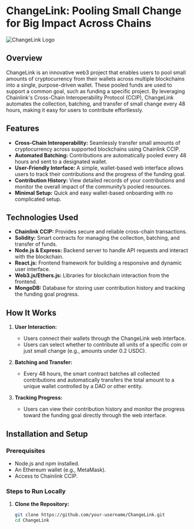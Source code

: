 # ChangeLink: Pooling Small Change for Big Impact Across Chains

![ChangeLink Logo](./assets/logo.png)  <!-- Replace with the link to your project's logo -->

## Overview

ChangeLink is an innovative web3 project that enables users to pool small amounts of cryptocurrency from their wallets across multiple blockchains into a single, purpose-driven wallet. These pooled funds are used to support a common goal, such as funding a specific project. By leveraging Chainlink's Cross-Chain Interoperability Protocol (CCIP), ChangeLink automates the collection, batching, and transfer of small change every 48 hours, making it easy for users to contribute effortlessly.

## Features

- **Cross-Chain Interoperability:** Seamlessly transfer small amounts of cryptocurrency across supported blockchains using Chainlink CCIP.
- **Automated Batching:** Contributions are automatically pooled every 48 hours and sent to a designated wallet.
- **User-Friendly Interface:** A simple, wallet-based web interface allows users to track their contributions and the progress of the funding goal.
- **Contribution History:** View detailed records of your contributions and monitor the overall impact of the community’s pooled resources.
- **Minimal Setup:** Quick and easy wallet-based onboarding with no complicated setup.

## Technologies Used

- **Chainlink CCIP:** Provides secure and reliable cross-chain transactions.
- **Solidity:** Smart contracts for managing the collection, batching, and transfer of funds.
- **Node.js & Express:** Backend server to handle API requests and interact with the blockchain.
- **React.js:** Frontend framework for building a responsive and dynamic user interface.
- **Web3.js/Ethers.js:** Libraries for blockchain interaction from the frontend.
- **MongoDB:** Database for storing user contribution history and tracking the funding goal progress.

## How It Works

1. **User Interaction:**
   - Users connect their wallets through the ChangeLink web interface.
   - Users can select whether to contribute all units of a specific coin or just small change (e.g., amounts under 0.2 USDC).

2. **Batching and Transfer:**
   - Every 48 hours, the smart contract batches all collected contributions and automatically transfers the total amount to a unique wallet controlled by a DAO or other entity.

3. **Tracking Progress:**
   - Users can view their contribution history and monitor the progress toward the funding goal directly through the web interface.

## Installation and Setup

### Prerequisites

- Node.js and npm installed.
- An Ethereum wallet (e.g., MetaMask).
- Access to Chainlink CCIP.

### Steps to Run Locally

1. **Clone the Repository:**
   ```bash
   git clone https://github.com/your-username/ChangeLink.git
   cd ChangeLink
